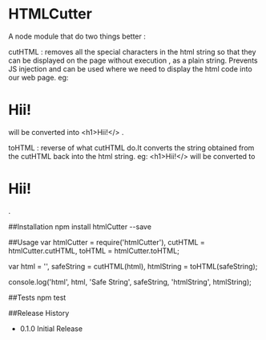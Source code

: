 HTMLCutter
==========

A node module that do two things better :

cutHTML : removes all the special characters in the html string so that they can be displayed on the page without execution , as a plain string.
Prevents JS injection and can be used where we need to display the html code into our web page.
eg: <h1>Hii!</h1> will be converted into &lt;h1&gt;Hii!&lt;/&gt; .

toHTML : reverse of what cutHTML do.It converts the string obtained from the cutHTML back into the html string.
eg: &lt;h1&gt;Hii!&lt;/&gt; will be converted to <h1>Hii!</h1>.

##Installation
  npm install htmlCutter --save

##Usage
  var htmlCutter = require('htmlCutter'),
      cutHTML = htmlCutter.cutHTML,
      toHTML = htmlCutter.toHTML;

  var html = '<script>alert("hi!")</script>',
      safeString = cutHTML(html),
      htmlString = toHTML(safeString);

  console.log('html', html, 'Safe String', safeString, 'htmlString', htmlString);

##Tests
  npm test

##Release History

* 0.1.0 Initial Release
